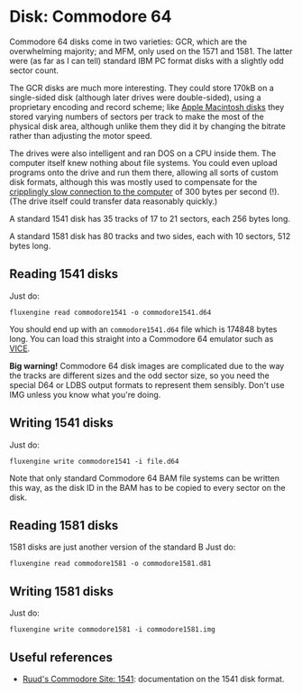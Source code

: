 Disk: Commodore 64
==================

Commodore 64 disks come in two varieties: GCR, which are the overwhelming
majority; and MFM, only used on the 1571 and 1581. The latter were (as far as I
can tell) standard IBM PC format disks with a slightly odd sector count.

The GCR disks are much more interesting. They could store 170kB on a
single-sided disk (although later drives were double-sided), using a proprietary
encoding and record scheme; like [Apple Macintosh disks](macintosh.md) they
stored varying numbers of sectors per track to make the most of the physical
disk area, although unlike them they did it by changing the bitrate rather than
adjusting the motor speed.

The drives were also intelligent and ran DOS on a CPU inside them. The
computer itself knew nothing about file systems. You could even upload
programs onto the drive and run them there, allowing all sorts of custom disk
formats, although this was mostly used to compensate for the [cripplingly
slow connection to the
computer](https://ilesj.wordpress.com/2014/05/14/1541-why-so-complicated/) of
300 bytes per second (!). (The drive itself could transfer data reasonably
quickly.)

A standard 1541 disk has 35 tracks of 17 to 21 sectors, each 256 bytes long.

A standard 1581 disk has 80 tracks and two sides, each with 10 sectors, 512
bytes long.

Reading 1541 disks
------------------

Just do:

```
fluxengine read commodore1541 -o commodore1541.d64
```

You should end up with an `commodore1541.d64` file which is 174848 bytes long.
You can load this straight into a Commodore 64 emulator such as
[VICE](http://vice-emu.sourceforge.net/).

**Big warning!** Commodore 64 disk images are complicated due to the way the
tracks are different sizes and the odd sector size, so you need the special D64
or LDBS output formats to represent them sensibly. Don't use IMG unless you
know what you're doing.

Writing 1541 disks
------------------

Just do:
```
fluxengine write commodore1541 -i file.d64
```

Note that only standard Commodore 64 BAM file systems can be written this way,
as the disk ID in the BAM has to be copied to every sector on the disk.

Reading 1581 disks
------------------

1581 disks are just another version of the standard B
Just do:

```
fluxengine read commodore1581 -o commodore1581.d81
```

Writing 1581 disks
------------------

Just do:

```
fluxengine write commodore1581 -i commodore1581.img
```

Useful references
-----------------

  - [Ruud's Commodore Site: 1541](http://www.baltissen.org/newhtm/1541c.htm):
    documentation on the 1541 disk format.

